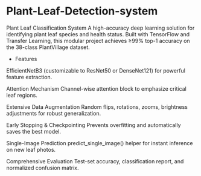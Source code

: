 # Plant-Leaf-Detection-system
 Plant Leaf Classification System
A high-accuracy deep learning solution for identifying plant leaf species and health status. Built with TensorFlow and Transfer Learning, this modular project achieves ≥99% top-1 accuracy on the 38-class PlantVillage dataset.

* Features
  
EfficientNetB3 (customizable to ResNet50 or DenseNet121) for powerful feature extraction.

Attention Mechanism
Channel-wise attention block to emphasize critical leaf regions.

Extensive Data Augmentation
Random flips, rotations, zooms, brightness adjustments for robust generalization.

Early Stopping & Checkpointing
Prevents overfitting and automatically saves the best model.

Single-Image Prediction
predict_single_image() helper for instant inference on new leaf photos.

Comprehensive Evaluation
Test-set accuracy, classification report, and normalized confusion matrix.
